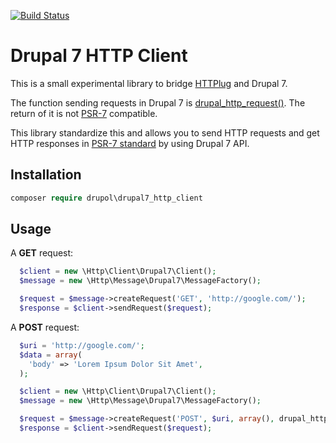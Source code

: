 [![Build Status](https://travis-ci.org/drupol/drupal7_http_client.svg?branch=master)](https://travis-ci.org/drupol/drupal7_http_client)

# Drupal 7 HTTP Client

This is a small experimental library to bridge [HTTPlug](https://github.com/php-http/httplug) and Drupal 7.

The function sending requests in Drupal 7 is [drupal_http_request()](https://api.drupal.org/api/drupal/includes%21common.inc/function/drupal_http_request/7.x).
The return of it is not [PSR-7](http://www.php-fig.org/psr/psr-7/) compatible.

This library standardize this and allows you to send HTTP requests and get HTTP responses in [PSR-7 standard](http://www.php-fig.org/psr/psr-7/) by using Drupal 7 API.

## Installation

```php
composer require drupol\drupal7_http_client
```

## Usage

A **GET** request:

```php
  $client = new \Http\Client\Drupal7\Client();
  $message = new \Http\Message\Drupal7\MessageFactory();

  $request = $message->createRequest('GET', 'http://google.com/');
  $response = $client->sendRequest($request);
```

A **POST** request:

```php
  $uri = 'http://google.com/';
  $data = array(
    'body' => 'Lorem Ipsum Dolor Sit Amet',
  );

  $client = new \Http\Client\Drupal7\Client();
  $message = new \Http\Message\Drupal7\MessageFactory();

  $request = $message->createRequest('POST', $uri, array(), drupal_http_build_query($data));
  $response = $client->sendRequest($request);
```
